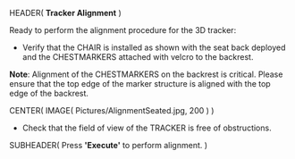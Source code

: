 HEADER( __Tracker Alignment__ )

Ready to perform the alignment procedure for the 3D tracker:

- Verify that the CHAIR is installed as shown with the seat back deployed and the CHESTMARKERS
attached with velcro to the backrest.

__Note__: Alignment of the CHESTMARKERS on the backrest is critical. 
Please ensure that the top edge of the marker structure is aligned with the top edge of the backrest.

CENTER( IMAGE( Pictures/AlignmentSeated.jpg, 200 ) )

- Check that the field of view of the TRACKER is free of obstructions.

SUBHEADER( Press __'Execute'__ to perform alignment. )

